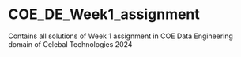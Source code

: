 # COE_DE_Week1_assignment
Contains all solutions of Week 1 assignment in COE Data Engineering domain of Celebal Technologies 2024
